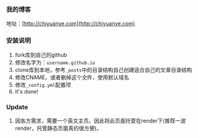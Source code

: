 ### 我的博客

地址：[http://chiyuanye.com](http://chiyuanye.com)

### 安装说明

1. fork库到自己的github
2. 修改名字为：`username.github.io`
3. clone库到本地，参考`_posts`中的目录结构自己创建适合自己的文章目录结构
4. 修改CNAME，或者删掉这个文件，使用默认域名
5. 修改`_config.yml`配置项
6. It's done!

### Update
1. 因各方需求，需要一个英文主页。因此将此页面托管在render下(推荐一波render，托管静态页面真的很方便)。